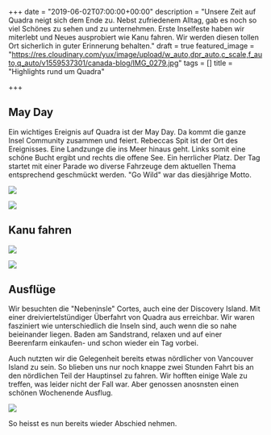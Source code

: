 +++
date = "2019-06-02T07:00:00+00:00"
description = "Unsere Zeit auf Quadra neigt sich dem Ende zu. Nebst zufriedenem Alltag, gab es noch so viel Schönes zu sehen und zu unternehmen. Erste Inselfeste haben wir miterlebt und Neues ausprobiert wie Kanu fahren. Wir werden diesen tollen Ort sicherlich in guter Erinnerung behalten."
draft = true
featured_image = "https://res.cloudinary.com/yux/image/upload/w_auto,dpr_auto,c_scale,f_auto,q_auto/v1559537301/canada-blog/IMG_0279.jpg"
tags = []
title = "Highlights rund um Quadra"

+++
## May Day

Ein wichtiges Ereignis auf Quadra ist der May Day. Da kommt die ganze Insel Community zusammen und feiert. Rebeccas Spit ist der Ort des Ereignisses. Eine Landzunge die ins Meer hinaus geht. Links somit eine schöne Bucht ergibt und rechts die offene See. Ein herrlicher Platz. Der Tag startet mit einer Parade wo diverse Fahrzeuge dem aktuellen Thema entsprechend geschmückt werden. "Go Wild" war  das diesjährige Motto. 

![](https://res.cloudinary.com/yux/image/upload/w_auto,dpr_auto,c_scale,f_auto,q_auto/v1560228089/canada-blog/IMG_0268.jpg)

![](https://res.cloudinary.com/yux/image/upload/w_auto,dpr_auto,c_scale,f_auto,q_auto/v1560227980/canada-blog/IMG_0277.jpg)

## Kanu fahren

![](https://res.cloudinary.com/yux/image/upload/w_auto,dpr_auto,c_scale,f_auto,q_auto/v1560228216/canada-blog/IMG_0319.jpg)

![](https://res.cloudinary.com/yux/image/upload/w_auto,dpr_auto,c_scale,f_auto,q_auto/v1560228308/canada-blog/IMG_0328.jpg)

## Ausflüge

Wir besuchten die "Nebeninsle" Cortes, auch eine der Discovery Island. Mit einer dreiviertelstündiger Überfahrt von Quadra aus erreichbar. Wir waren fasziniert wie unterschiedlich die Inseln sind, auch wenn die so nahe beieinander liegen. Baden am Sandstrand, relaxen und auf einer Beerenfarm einkaufen- und schon wieder ein Tag vorbei.

Auch nutzten wir die Gelegenheit bereits etwas nördlicher von Vancouver Island zu sein. So blieben uns nur noch knappe zwei Stunden Fahrt bis an den nördlichen Teil der Hauptinsel zu fahren. Wir hofften einige Wale zu treffen, was leider nicht der Fall war. Aber genossen anosnsten einen schönen Wochenende Ausflug.

![](https://res.cloudinary.com/yux/image/upload/w_auto,dpr_auto,c_scale,f_auto,q_auto/v1560228803/canada-blog/_DSC7663.jpg)

So heisst es nun bereits wieder Abschied nehmen.